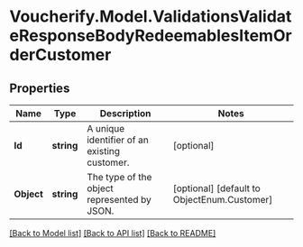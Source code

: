 # Voucherify.Model.ValidationsValidateResponseBodyRedeemablesItemOrderCustomer

## Properties

Name | Type | Description | Notes
------------ | ------------- | ------------- | -------------
**Id** | **string** | A unique identifier of an existing customer. | [optional] 
**Object** | **string** | The type of the object represented by JSON. | [optional] [default to ObjectEnum.Customer]

[[Back to Model list]](../../README.md#documentation-for-models) [[Back to API list]](../../README.md#documentation-for-api-endpoints) [[Back to README]](../../README.md)

